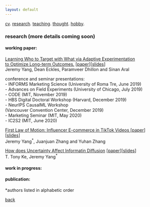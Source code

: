 ```yaml
---
layout: default
---
```


[cv](./cv.html). [research](./research.md). [teaching](./teaching.md). [thought](./thought.md). [hobby](./hobby.md).

### research (more details coming soon) 

#### working paper:

<ins>Learning Who to Target with What via Adaptive Experimentation <br/> to Optimize Long-term Outcomes.</ins> [<a href="">paper</a>][<a href=" ">slides</a>]<br/>
Jeremy Yang, Dean Eckles, Paramveer Dhillon and Sinan Aral


<!--
Abstract: We learn and implement optimal targeting policies via a sequence of adaptive experiments to maximize long-term customer outcomes. Our framework builds on literatures on efficient off-policy evaluation and optimization using doubly robust scores from Computer Science, Statistics, and Economics, and can adapt to potential changes in the environment through continuous exploration akin to Thompson sampling. In the empirical application we learn optimal targeting policies that prescribe whether, and if so, what type of discount to give to a subscriber at the Boston Globe to maximize long-term revenues. Since the long-term revenue is not observable, we use intermediate outcomes such as subscribers' short-term revenue and content consumption to construct a surrogate index and use it to impute the missing long-term revenues. Our method improves the average 1.5-year revenue by \$15 and projected 3-year revenue by $40 per subscriber compared to benchmarks that include a policy that targets no one, a random policy, and a policy that targets subscribers with the highest churn risk. Over a three year period, our approach had a net-positive revenue impact in the range $1.7-$2.8 million compared to the status-quo.
-->

conference and seminar presentations:<br/>
\- INFORMS Marketing Science (University of Roma Tre, June 2019)<br/>
\- Advances on Field Experiments (University of Chicago, July 2019)<br/>
\- CODE (MIT, November 2019)<br/>
\- HBS Digital Doctoral Workshop (Harvard, December 2019)<br/>
\- NeurIPS CausalML Workshop <br/> 
(Vancouver Convention Center, December 2019)<br/> 
\- Marketing Seminar (MIT, May 2020)<br/> 
\- IC2S2 (MIT, June 2020)<br/> 

<ins> First Law of Motion: Influencer E-commerce in TikTok Videos </ins> [<a href="">paper</a>][<a href=" ">slides</a>]<br/>
Jeremy Yang<sup>*</sup>, Juanjuan Zhang and Yuhan Zhang

<!--
Abstract: TikTok is the most popular short video platform in the world with over 500M active users. We show three sets of early results using a unique dataset with detailed information on influencer created advertising videos, user engagement with the video (e.g., like, comment and share) and product page visits and sales on Douyin (the Chinese version of TikTok) : (1) by exploiting the differential timing of video posting, we use a difference in difference approach to estimate the causal effect of influencer advertising on product page visits and sales and calculate influencer ROI, (2) we use methods in computer vision to extract feature embeddings from the videos and show that video content and influencer fixed effect explains about the same amount of variation in sales, (3) somewhat surprisingly, user engagement with the video is not predictive of sales, it suggests that it might not be a good idea for brands to choose influencers based on past engagement if they want to generate short-term sales.
-->

<ins>How does Uncertainty Affect Informatin Diffusion</ins> [<a href="">paper</a>][<a href=" ">slides</a>]<br/>
T. Tony Ke, Jeremy Yang<sup>*</sup> 

<!--
Abstract: We investigate how uncertainty affects information sharing behavior. Using data on the spread of scientific news regarding the discovery of Higgs boson on Twitter in July 2012 we find that: (1) the main effect of uncertainty reduction on sharing probability is positive, (2) there's positive peer effect (crowding in) in the pre announcement or rumor phase that is characterized by piecemeal release of signals that are informative but noisy (high to medium uncertainty), (3) peer effect becomes negative (crowding out) in the post-announcement phase when the discovery is officially confirmed (low uncertainty) and (4) because of the negative interaction between information uncertainty and peer effect, when the number of sharing peers exceed some threshold, individuals are more likely to share when uncertainty is higher. This result suggests that the crowding in effect in rumor phase tends to amplify diffusion while the crowding out effect after confirmation tends to suppress diffusion. This motivates a simple learning model that highlights the mechanism through which uncertainty interacts with peer effects to drive the pattern of diffusion and offers a potential explanation to why rumors tend to diffuse wider and faster than verified news, even when the content of information is holding fixed. We further corroborate the result by analyzing a broader dataset that contains over 2400 rumors about 5 breaking news on Twitter from 2014-2015.
-->

#### work in progress:

#### publication:


*authors listed in alphabetic order



[back](./)
